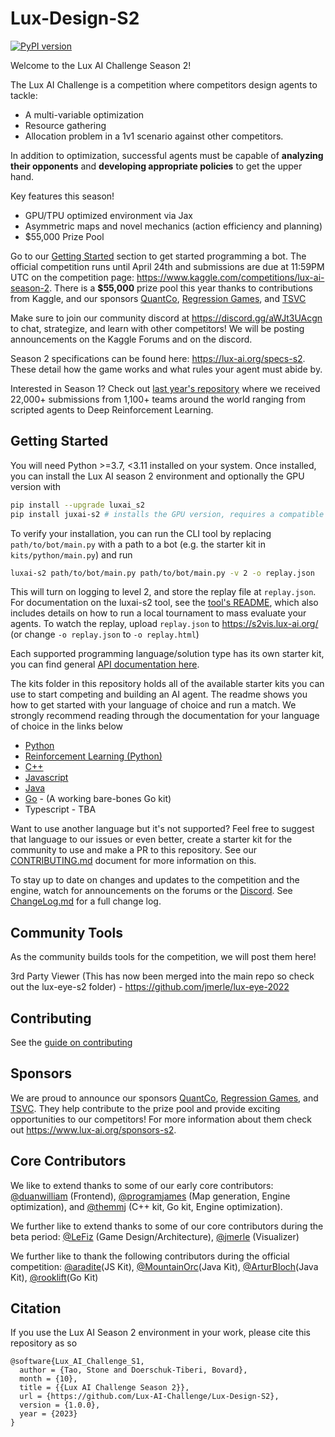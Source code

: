 # Lux-Design-S2

[![PyPI version](https://badge.fury.io/py/luxai_s2.svg)](https://badge.fury.io/py/luxai_s2)

Welcome to the Lux AI Challenge Season 2! 

The Lux AI Challenge is a competition where competitors design agents to tackle:

- A multi-variable optimization
- Resource gathering
- Allocation problem in a 1v1 scenario against other competitors.

In addition to optimization, successful agents must be capable of **analyzing their opponents** and **developing appropriate policies** to get the upper hand.

Key features this season!

- GPU/TPU optimized environment via Jax
- Asymmetric maps and novel mechanics (action efficiency and planning)
- $55,000 Prize Pool

Go to our [Getting Started](#getting-started) section to get started programming a bot. The official competition runs until April 24th and submissions are due at 11:59PM UTC on the competition page: https://www.kaggle.com/competitions/lux-ai-season-2. There is a **$55,000** prize pool this year thanks to contributions from Kaggle, and our sponsors [QuantCo](https://quantco.com/), [Regression Games](https://www.regression.gg/), and [TSVC](https://tsvcap.com)

Make sure to join our community discord at https://discord.gg/aWJt3UAcgn to chat, strategize, and learn with other competitors! We will be posting announcements on the Kaggle Forums and on the discord.

Season 2 specifications can be found here: https://lux-ai.org/specs-s2. These detail how the game works and what rules your agent must abide by.

Interested in Season 1? Check out [last year's repository](https://github.com/Lux-AI-Challenge/Lux-Design-2021) where we received 22,000+ submissions from 1,100+ teams around the world ranging from scripted agents to Deep Reinforcement Learning.

## Getting Started

You will need Python >=3.7, <3.11  installed on your system. Once installed, you can install the Lux AI season 2 environment and optionally the GPU version with

```bash
pip install --upgrade luxai_s2
pip install juxai-s2 # installs the GPU version, requires a compatible GPU
```

To verify your installation, you can run the CLI tool by replacing `path/to/bot/main.py` with a path to a bot (e.g. the starter kit in `kits/python/main.py`) and run

```bash
luxai-s2 path/to/bot/main.py path/to/bot/main.py -v 2 -o replay.json
```

This will turn on logging to level 2, and store the replay file at `replay.json`. For documentation on the luxai-s2 tool, see the [tool's README](https://github.com/Lux-AI-Challenge/Lux-Design-S2/tree/main/luxai_s2/luxai_runner/README.md), which also includes details on how to run a local tournament to mass evaluate your agents. To watch the replay, upload `replay.json` to https://s2vis.lux-ai.org/ (or change `-o replay.json` to `-o replay.html`)

Each supported programming language/solution type has its own starter kit, you can find general [API documentation here](https://github.com/Lux-AI-Challenge/Lux-Design-S2/tree/main/kits).

The kits folder in this repository holds all of the available starter kits you can use to start competing and building an AI agent. The readme shows you how to get started with your language of choice and run a match. We strongly recommend reading through the documentation for your language of choice in the links below

- [Python](https://github.com/Lux-AI-Challenge/Lux-Design-S2/tree/main/kits/python/)
- [Reinforcement Learning (Python)](https://github.com/Lux-AI-Challenge/Lux-Design-S2/tree/main/kits/rl/)
- [C++](https://github.com/Lux-AI-Challenge/Lux-Design-S2/tree/main/kits/cpp/)
- [Javascript](https://github.com/Lux-AI-Challenge/Lux-Design-S2/tree/main/kits/js/)
- [Java](https://github.com/Lux-AI-Challenge/Lux-Design-S2/tree/main/kits/java/)
- [Go](https://github.com/rooklift/golux2/) - (A working bare-bones Go kit)
- Typescript - TBA


Want to use another language but it's not supported? Feel free to suggest that language to our issues or even better, create a starter kit for the community to use and make a PR to this repository. See our [CONTRIBUTING.md](https://github.com/Lux-AI-Challenge/Lux-Design-S2/tree/main/CONTRIBUTING.md) document for more information on this.

<!-- Finally, if you want to learn how to use the GPU optimized env see https://github.com/Lux-AI-Challenge/Lux-Design-S2/tree/main/examples/jax_env_tutorial.ipynb

For the RL starter kit that trains using the jax env, see https://github.com/Lux-AI-Challenge/Lux-Design-S2/tree/main/kits/rl-sb3-jax-env/ -->

To stay up to date on changes and updates to the competition and the engine, watch for announcements on the forums or the [Discord](https://discord.gg/aWJt3UAcgn). See [ChangeLog.md](https://github.com/Lux-AI-Challenge/Lux-Design-S2/blob/main/ChangeLog.md) for a full change log.

## Community Tools

As the community builds tools for the competition, we will post them here!

3rd Party Viewer (This has now been merged into the main repo so check out the lux-eye-s2 folder) - https://github.com/jmerle/lux-eye-2022

## Contributing

See the [guide on contributing](https://github.com/Lux-AI-Challenge/Lux-Design-S2/blob/main/CONTRIBUTING.md)

## Sponsors

We are proud to announce our sponsors [QuantCo](https://quantco.com/), [Regression Games](https://www.regression.gg/), and [TSVC](https://tsvcap.com). They help contribute to the prize pool and provide exciting opportunities to our competitors! For more information about them check out https://www.lux-ai.org/sponsors-s2.

## Core Contributors

We like to extend thanks to some of our early core contributors: [@duanwilliam](https://github.com/duanwilliam) (Frontend), [@programjames](https://github.com/programjames) (Map generation, Engine optimization), and [@themmj](https://github.com/themmj) (C++ kit, Go kit, Engine optimization).

We further like to extend thanks to some of our core contributors during the beta period: [@LeFiz](https://github.com/LeFiz) (Game Design/Architecture), [@jmerle](https://github.com/jmerle) (Visualizer)

We further like to thank the following contributors during the official competition: [@aradite](https://github.com/paradite)(JS Kit), [@MountainOrc](https://github.com/MountainOrc)(Java Kit), [@ArturBloch](https://github.com/ArturBloch)(Java Kit), [@rooklift](https://github.com/rooklift)(Go Kit)


## Citation
If you use the Lux AI Season 2 environment in your work, please cite this repository as so

```
@software{Lux_AI_Challenge_S1,
  author = {Tao, Stone and Doerschuk-Tiberi, Bovard},
  month = {10},
  title = {{Lux AI Challenge Season 2}},
  url = {https://github.com/Lux-AI-Challenge/Lux-Design-S2},
  version = {1.0.0},
  year = {2023}
}
```

